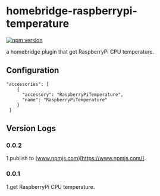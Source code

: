 # homebridge-raspberrypi-temperature
[![npm version](https://badge.fury.io/js/homebridge-raspberrypi-temperature.svg)](https://badge.fury.io/js/homebridge-raspberrypi-temperature)

a homebridge plugin that get RaspberryPi CPU temperature.

## Configuration
    "accessories": [
        {
          "accessory": "RaspberryPiTemperature",
          "name": "RaspberryPiTemperature"
        }
     ]

## Version Logs
### 0.0.2
1.publish to (www.npmjs.com)[https://www.npmjs.com/].   
### 0.0.1
1.get RaspberryPi CPU temperature.   
